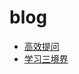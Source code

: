 # blog

* [高效提问](https://github.com/mmflys/blog/blob/master/common/EffectiveAsking.md)
* [学习三境界](https://github.com/mmflys/blog/blob/master/common/StudyState.md)